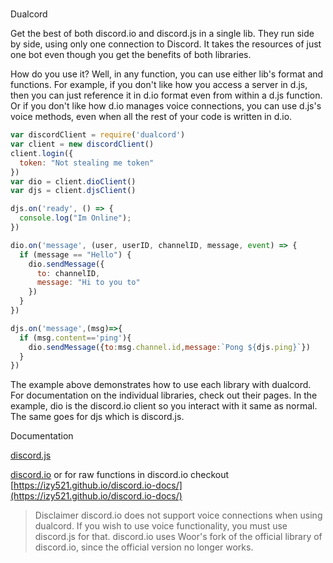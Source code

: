#
Dualcord

Get the best of both discord.io and discord.js in a single lib. They run side by side, using only one connection to Discord. It takes the resources of just one bot even though you get the benefits of both libraries.

How do you use it? Well, in any function, you can use either lib's format and functions. For example, if you don't like how you access a server in d.js, then you can just reference it in d.io format even from within a d.js function. Or if you don't like how d.io manages voice connections, you can use d.js's voice methods, even when all the rest of your code is written in d.io.

```js
var discordClient = require('dualcord')
var client = new discordClient()
client.login({
  token: "Not stealing me token"
})
var dio = client.dioClient()
var djs = client.djsClient()

djs.on('ready', () => {
  console.log("Im Online");
})

dio.on('message', (user, userID, channelID, message, event) => {
  if (message == "Hello") {
    dio.sendMessage({
      to: channelID,
      message: "Hi to you to"
    })
  }
})

djs.on('message',(msg)=>{
  if (msg.content=='ping'){
    dio.sendMessage({to:msg.channel.id,message:`Pong ${djs.ping}`})
  }
})
```

The example above demonstrates how to use each library with dualcord. For documentation on the individual libraries, check out their pages. In the example, dio is the discord.io client so you interact with it same as normal. The same goes for djs which is discord.js.



Documentation

[discord.js](https://discord.js.org)

[discord.io](https://izy521.gitbooks.io/discord-io/content/) or for raw functions in discord.io checkout [https://izy521.github.io/discord.io-docs/](https://izy521.github.io/discord.io-docs/)



> Disclaimer
> discord.io does not support voice connections when using dualcord. 
> If you wish to use voice functionality, you must use discord.js for that.
> discord.io uses Woor's fork of the official library of discord.io, since the official version no longer works.



